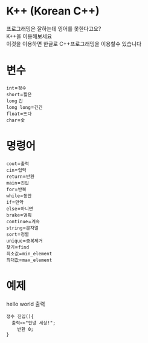 # K++ (Korean C++)
프로그래밍은 잘하는데 영어를 못한다고요?\
K++을 이용해보세요\
이것을 이용하면 한글로 C++프로그래밍을 이용할수 있습니다
# 변수
`int`=`정수`\
`short`=`짧은`\
`long` `긴`\
`long long`=`긴긴`\
`float`=`뜨다`\
`char`=`숯`
# 명령어
`cout`=`출력`\
`cin`=`입력`\
`return`=`반환`\
`main`=`진입`\
`for`=`반복`\
`while`=`동안`\
`if`=`만약`\
`else`=`아니면`\
`brake`=`멈춰`\
`continue`=`계속`\
`string`=`문자열`\
`sort`=`정렬`\
`unique`=`중복제거`\
`찾기`=`find`\
`최소값`=`min_element`\
`최대값`=`max_element`
# 예제
hello world 출력
```
정수 진입(){
  출력<<"안녕 세상!";
	반환 0;
}
```
